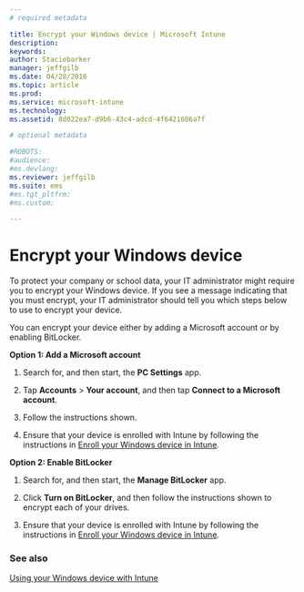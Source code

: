 ```yaml
---
# required metadata

title: Encrypt your Windows device | Microsoft Intune
description:
keywords:
author: Staciebarker
manager: jeffgilb
ms.date: 04/28/2016
ms.topic: article
ms.prod:
ms.service: microsoft-intune
ms.technology:
ms.assetid: 8d022ea7-d9b6-43c4-adcd-4f6421606a7f

# optional metadata

#ROBOTS:
#audience:
#ms.devlang:
ms.reviewer: jeffgilb
ms.suite: ems
#ms.tgt_pltfrm:
#ms.custom:

---
```



# Encrypt your Windows device
To protect your company or school data, your IT administrator might require you to encrypt your Windows device. If you see a message indicating that you must encrypt, your IT administrator should tell you which steps below to use to encrypt your device.

You can encrypt your device either by adding a Microsoft account or by enabling BitLocker.

**Option 1: Add a Microsoft account**

1.  Search for, and then start, the **PC Settings** app.

2.  Tap **Accounts** &gt; **Your account**, and then tap **Connect to a Microsoft account**.

3.  Follow the instructions shown.

4.  Ensure that your device is enrolled with Intune by following the instructions in [Enroll your Windows device in Intune](enroll-your-device-in-intune-windows.md).

**Option 2: Enable BitLocker**

1.  Search for, and then start, the **Manage BitLocker** app.

2.  Click **Turn on BitLocker**, and then follow the instructions shown to encrypt each of your drives.

3.  Ensure that your device is enrolled with Intune by following the instructions in [Enroll your Windows device in Intune](enroll-your-device-in-intune-windows.md).


### See also
[Using your Windows device with Intune](using-your-windows-device-with-intune.md)